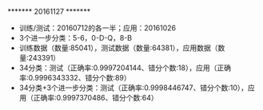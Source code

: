


******* 20161127 *******
- 训练/测试：20160712的各一半；应用：20161026
- 3个进一步分类：5-6，0-D-Q，8-B
- 训练数据（数量:85041），测试数据（数量:64381），应用数据（数量:243391）
- 34分类：测试（正确率:0.9997204144、错分个数:18），应用（正确率:0.9996343332、错分个数:89）
- 34分类+3个进一步分类：测试（正确率:0.9998446747、错分个数:10），应用（正确率:0.9997370486、错分个数:64）
